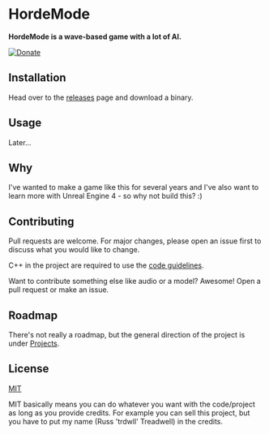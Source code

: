 # HordeMode
__HordeMode is a wave-based game with a lot of AI.__

[![Donate](https://img.shields.io/badge/Donate-PayPal-green.svg)](https://www.paypal.me/vuln)

## Installation
Head over to the [releases](https://github.com/trdwll/HordeMode/releases) page and download a binary.

## Usage
Later...

## Why
I've wanted to make a game like this for several years and I've also want to learn more with Unreal Engine 4 - so why not build this? :)

## Contributing
Pull requests are welcome. For major changes, please open an issue first to discuss what you would like to change.

C++ in the project are required to use the [code guidelines](https://github.com/trdwll/HordeMode/blob/master/CODEGUIDELINES.md).

Want to contribute something else like audio or a model? Awesome! Open a pull request or make an issue.

## Roadmap
There's not really a roadmap, but the general direction of the project is under [Projects](https://github.com/trdwll/HordeMode/projects).

## License
[MIT](https://choosealicense.com/licenses/mit/)

MIT basically means you can do whatever you want with the code/project as long as you provide credits. For example you can sell this project, but you have to put my name (Russ 'trdwll' Treadwell) in the credits.